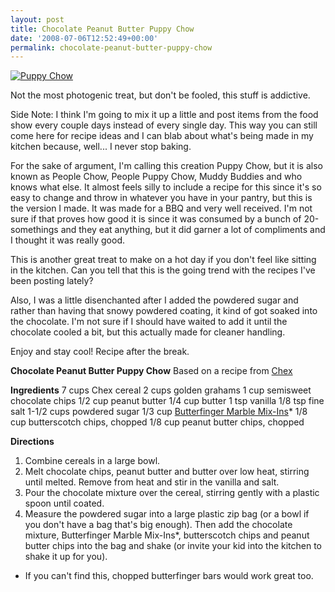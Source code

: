 ```yaml
---
layout: post
title: Chocolate Peanut Butter Puppy Chow
date: '2008-07-06T12:52:49+00:00'
permalink: chocolate-peanut-butter-puppy-chow
---
```

<a href="http://flickr.com/photos/kstar810/2642839912/"><img src="http://farm4.static.flickr.com/3106/2642839912_2168b7106e.jpg?v=0" alt="Puppy Chow" /></a>

Not the most photogenic treat, but don't be fooled, this stuff is addictive.

Side Note: I think I'm going to mix it up a little and post items from the food show every couple days instead of every single day. This way you can still come here for recipe ideas and I can blab about what's being made in my kitchen because, well... I never stop baking.

For the sake of argument, I'm calling this creation Puppy Chow, but it is also known as People Chow, People Puppy Chow, Muddy Buddies and who knows what else. It almost feels silly to include a recipe for this since it's so easy to change and throw in whatever you have in your pantry, but this is the version I made. It was made for a BBQ and very well received. I'm not sure if that proves how good it is since it was consumed by a bunch of 20-somethings and they eat anything, but it did garner a lot of compliments and I thought it was really good.

This is another great treat to make on a hot day if you don't feel like sitting in the kitchen. Can you tell that this is the going trend with the recipes I've been posting lately?

Also, I was a little disenchanted after I added the powdered sugar and rather than having that snowy powdered coating, it kind of got soaked into the chocolate. I'm not sure if I should have waited to add it until the chocolate cooled a bit, but this actually made for cleaner handling. 

Enjoy and stay cool! Recipe after the break.

<!--more-->

<strong>Chocolate Peanut Butter Puppy Chow</strong>
Based on a recipe from <a href="http://www.chex.com/Recipes/RecipeView.aspx?RecipeId=19919&CategoryId=342">Chex</a>

<strong>Ingredients</strong>
7 cups Chex cereal
2 cups golden grahams
1 cup semisweet chocolate chips
1/2 cup peanut butter
1/4 cup butter
1 tsp vanilla
1/8 tsp fine salt
1-1/2 cups powdered sugar
1/3 cup <a href="http://www.flickr.com/photos/kstar810/2382067358/">Butterfinger Marble Mix-Ins</a>*
1/8 cup butterscotch chips, chopped
1/8 cup peanut butter chips, chopped

<strong>Directions</strong>
1. Combine cereals in a large bowl. 
2. Melt chocolate chips, peanut butter and butter over low heat, stirring until melted. Remove from heat and stir in the vanilla and salt.
3. Pour the chocolate mixture over the cereal, stirring gently with a plastic spoon until coated.
4. Measure the powdered sugar into a large plastic zip bag (or a bowl if you don't have a bag that's big enough). Then add the chocolate mixture, Butterfinger Marble Mix-Ins*, butterscotch chips and peanut butter chips into the bag and shake (or invite your kid into the kitchen to shake it up for you).

* If you can't find this, chopped butterfinger bars would work great too.
